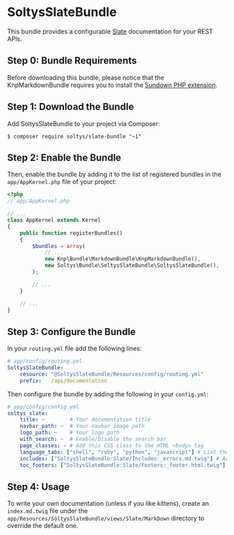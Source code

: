 SoltysSlateBundle
============

This bundle provides a configurable [Slate](https://github.com/lord/slate) documentation for your REST APIs.

Step 0: Bundle Requirements
---------------------------

Before downloading this bundle, please notice that the KnpMarkdownBundle requires
you to install the [Sundown PHP extension](https://github.com/chobie/php-sundown).

Step 1: Download the Bundle
---------------------------

Add SoltysSlateBundle to your project via Composer:

```console
$ composer require soltys/slate-bundle "~1"
```

Step 2: Enable the Bundle
-------------------------

Then, enable the bundle by adding it to the list of registered bundles
in the `app/AppKernel.php` file of your project:

```php
<?php
// app/AppKernel.php

// ...
class AppKernel extends Kernel
{
    public function registerBundles()
    {
        $bundles = array(
            // ...
            new Knp\Bundle\MarkdownBundle\KnpMarkdownBundle(),
            new Soltys\Bundle\SoltysSlateBundle\SoltysSlateBundle(),
        );

        // ...
    }

    // ...
}
```

Step 3: Configure the Bundle
----------------------------

In your `routing.yml` file add the following lines:

```yaml
# app/config/routing.yml
SoltysSlateBundle:
    resource: "@SoltysSlateBundle/Resources/config/routing.yml"
    prefix:   /api/documentation
```

Then configure the bundle by adding the following in your `config.yml`:
```yaml
# app/config/config.yml
soltys_slate:
    title: ~        # Your documentation title
    navbar_path: ~  # Your navbar image path
    logo_path: ~    # Your logo path
    with_search: ~  # Enable/Disable the search bar
    page_classes: ~ # Add this CSS class to the HTML <body> tag
    language_tabs: ["shell", "ruby", "python", "javascript"] # List the languages in which you want to write your examples
    includes: ["SoltysSlateBundle:Slate/Includes:_errors.md.twig"] # Additional templates
    toc_footers: ["SoltysSlateBundle:Slate/Footers:_footer.html.twig"] # Footer template
```

Step 4: Usage
-------------

To write your own documentation (unless if you like kittens), create an `index.md.twig` file under 
the `app/Resources/SoltysSlateBundle/views/Slate/MarkDown` directory to override the 
default one.

